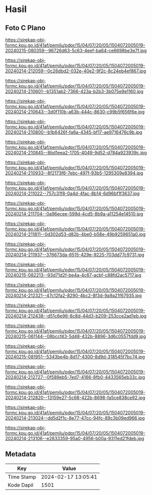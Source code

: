 # Hasil

## Foto C Plano

https://sirekap-obj-formc.kpu.go.id/41af/pemilu/pdpr/15/04/07/20/05/1504072005019-20240215-080359--96726d63-5c63-4eef-ba64-ce6698be3e7f.jpg

https://sirekap-obj-formc.kpu.go.id/41af/pemilu/pdpr/15/04/07/20/05/1504072005019-20240214-212059--0c26dbd2-032e-40e2-9f2c-8c24eb4ef867.jpg

https://sirekap-obj-formc.kpu.go.id/41af/pemilu/pdpr/15/04/07/20/05/1504072005019-20240214-210601--b1351ab2-7366-423a-b2b3-3b075e9e1160.jpg

https://sirekap-obj-formc.kpu.go.id/41af/pemilu/pdpr/15/04/07/20/05/1504072005019-20240214-210643--3d0f110b-a63b-444c-8630-c99b5f656f6e.jpg

https://sirekap-obj-formc.kpu.go.id/41af/pemilu/pdpr/15/04/07/20/05/1504072005019-20240214-210800--b1b6426f-fa6a-4345-bf17-ae9716476c9b.jpg

https://sirekap-obj-formc.kpu.go.id/41af/pemilu/pdpr/15/04/07/20/05/1504072005019-20240214-210845--8bd1eea2-1705-4049-9d52-d784a923939c.jpg

https://sirekap-obj-formc.kpu.go.id/41af/pemilu/pdpr/15/04/07/20/05/1504072005019-20240214-210933--8f2173f6-7ebc-497f-93b5-1295309e8394.jpg

https://sirekap-obj-formc.kpu.go.id/41af/pemilu/pdpr/15/04/07/20/05/1504072005019-20240214-211022--757c31f8-0a4d-4fac-8b14-6d96bf1f3637.jpg

https://sirekap-obj-formc.kpu.go.id/41af/pemilu/pdpr/15/04/07/20/05/1504072005019-20240214-211704--0a96ecee-599d-4cd5-8b9a-a11254e14510.jpg

https://sirekap-obj-formc.kpu.go.id/41af/pemilu/pdpr/15/04/07/20/05/1504072005019-20240214-211811--0d302d53-d82b-4be0-b58e-49b9259651a0.jpg

https://sirekap-obj-formc.kpu.go.id/41af/pemilu/pdpr/15/04/07/20/05/1504072005019-20240214-211937--376673da-6515-429e-9225-703dd77c9731.jpg

https://sirekap-obj-formc.kpu.go.id/41af/pemilu/pdpr/15/04/07/20/05/1504072005019-20240215-082213--93d71d2f-be4a-4c67-acbf-c88fd2ac5717.jpg

https://sirekap-obj-formc.kpu.go.id/41af/pemilu/pdpr/15/04/07/20/05/1504072005019-20240214-212321--47c12fa2-8290-4bc2-8f3d-9a9a21f67935.jpg

https://sirekap-obj-formc.kpu.go.id/41af/pemilu/pdpr/15/04/07/20/05/1504072005019-20240214-212438--d51c6e96-8c8d-44d3-b209-253cce2ad1eb.jpg

https://sirekap-obj-formc.kpu.go.id/41af/pemilu/pdpr/15/04/07/20/05/1504072005019-20240215-061144--08bccf43-5d48-432b-8896-3d6c0557fdd9.jpg

https://sirekap-obj-formc.kpu.go.id/41af/pemilu/pdpr/15/04/07/20/05/1504072005019-20240215-081951--5343be4b-8d17-4300-8d9d-318545f7bc74.jpg

https://sirekap-obj-formc.kpu.go.id/41af/pemilu/pdpr/15/04/07/20/05/1504072005019-20240214-212727--0f589eb5-7ed7-4166-8fb0-4433565eb33c.jpg

https://sirekap-obj-formc.kpu.go.id/41af/pemilu/pdpr/15/04/07/20/05/1504072005019-20240214-212820--13159e27-5c68-422b-8698-fa5ce838ce92.jpg

https://sirekap-obj-formc.kpu.go.id/41af/pemilu/pdpr/15/04/07/20/05/1504072005019-20240214-213024--dd5d2f1c-8e77-47cc-94fc-89c3b09ed966.jpg

https://sirekap-obj-formc.kpu.go.id/41af/pemilu/pdpr/15/04/07/20/05/1504072005019-20240214-213106--e2833359-95a0-4956-b00a-9311ed21fdeb.jpg


## Metadata

| Key        | Value               |
| ---------- | ------------------- |
| Time Stamp | 2024-02-17 13:05:41 |
| Kode Dapil | 1501                |



